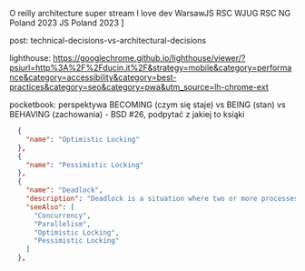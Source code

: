   O reilly architecture super stream
  I love dev
  WarsawJS RSC
  WJUG RSC
  NG Poland 2023
  JS Poland 2023
]

post: technical-decisions-vs-architectural-decisions

lighthouse: https://googlechrome.github.io/lighthouse/viewer/?psiurl=http%3A%2F%2Fducin.it%2F&strategy=mobile&category=performance&category=accessibility&category=best-practices&category=seo&category=pwa&utm_source=lh-chrome-ext

pocketbook:
perspektywa BECOMING (czym się staje) vs BEING (stan) vs BEHAVING (zachowania) - BSD #26, podpytać z jakiej to ksiąki


```json
  {
    "name": "Optimistic Locking"
  },
  {
    "name": "Pessimistic Locking"
  },
  {
    "name": "Deadlock",
    "description": "Deadlock is a situation where two or more processes are unable to proceed because each is waiting for the other to release a resource, leading to a standstill and preventing any progress, often requiring intervention to resolve the impasse.",
    "seeAlso": [
      "Concurrency",
      "Parallelism",
      "Optimistic Locking",
      "Pessimistic Locking"
    ]
  },
```